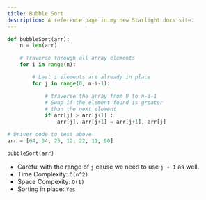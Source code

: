 ```yaml
---
title: Bubble Sort
description: A reference page in my new Starlight docs site.
---
```





```python
def bubbleSort(arr):
    n = len(arr)

    # Traverse through all array elements
    for i in range(n):

        # Last i elements are already in place
        for j in range(0, n-i-1):

            # traverse the array from 0 to n-i-1
            # Swap if the element found is greater
            # than the next element
            if arr[j] > arr[j+1] :
                arr[j], arr[j+1] = arr[j+1], arr[j]

# Driver code to test above
arr = [64, 34, 25, 12, 22, 11, 90]

bubbleSort(arr)
```

-   Careful with the range of `j` cause we need to use `j + 1` as well.
-   Time Complexity: `O(n^2)`
-   Space Compexity: `O(1)`
-   Sorting in place: `Yes`

